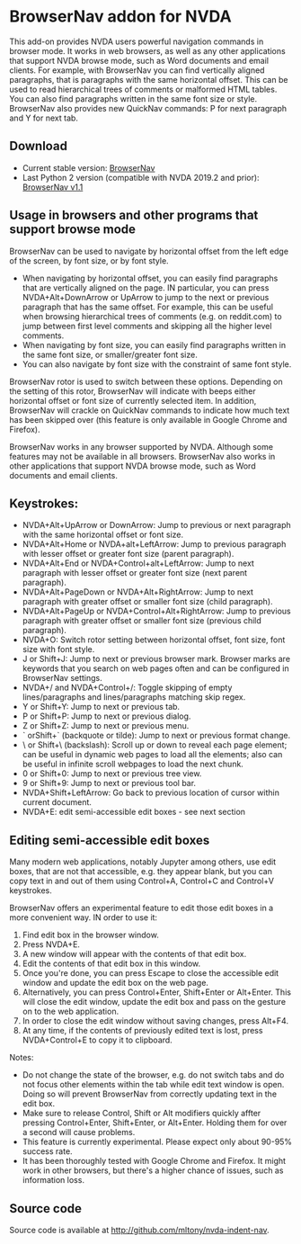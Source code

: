 # BrowserNav addon for NVDA
This add-on provides NVDA users powerful navigation commands in browser mode. It works in web browsers, as well as any other applications that support NVDA browse mode, such as Word documents and email clients.
For example, with BrowserNav you can find vertically aligned paragraphs, that is paragraphs with the same horizontal offset. This can be used to read hierarchical trees of comments or malformed HTML tables.
You can also find paragraphs written in the same font size or style.
BrowserNav also provides new QuickNav commands: P for next paragraph and Y for next tab.
## Download
* Current stable version: [BrowserNav](https://github.com/mltony/nvda-browser-nav/releases/latest/download/browsernav.nvda-addon)
* Last Python 2 version (compatible with NVDA 2019.2 and prior): [BrowserNav v1.1](https://github.com/mltony/nvda-browser-nav/releases/download/v1.1/BrowserNav-1.1.nvda-addon)

## Usage in browsers and other programs that support browse mode
BrowserNav can be used to navigate by  horizontal offset from the left edge of the screen, by font size, or by font style. 
* When navigating by horizontal offset, you can easily find paragraphs that are vertically aligned on the page. IN particular, you can press NVDA+Alt+DownArrow or UpArrow to jump to the next or previous paragraph that has the same offset. For example, this can be useful when browsing hierarchical trees of comments (e.g. on reddit.com) to jump between  first level comments and skipping all the higher level comments.
* When navigating by font size, you can easily find paragraphs written in the same font size, or smaller/greater font size.
* You can also navigate by font size with the constraint of same font style.

BrowserNav rotor is used to switch between these options. Depending on the setting of this rotor, BrowserNav will indicate with beeps either horizontal offset or font size of currently selected item. In addition, BrowserNav will crackle on QuickNav commands to indicate how much text has been skipped over (this feature is only available in Google Chrome and Firefox).

BrowserNav works in any browser supported by NVDA. Although some features may not be available in all browsers. BrowserNav also works in  other applications that support NVDA browse mode, such as Word documents and email clients.

## Keystrokes:

* NVDA+Alt+UpArrow or DownArrow: Jump to previous or next paragraph with the same horizontal offset or font size.
* NVDA+Alt+Home or NVDA+alt+LeftArrow: Jump to previous paragraph with lesser offset or greater font size (parent paragraph).
* NVDA+Alt+End or NVDA+Control+alt+LeftArrow: Jump to next paragraph with lesser offset or greater font size (next parent paragraph).
* NVDA+Alt+PageDown or NVDA+Alt+RightArrow: Jump to next paragraph with greater offset or smaller font size (child paragraph).
* NVDA+Alt+PageUp or NVDA+Control+Alt+RightArrow: Jump to previous paragraph with greater offset or smaller font size (previous child paragraph).
* NVDA+O: Switch rotor setting between horizontal offset, font size, font size with font style.
* J or Shift+J: Jump to next or previous browser mark. Browser marks are keywords that you search on web pages often and can be configured in BrowserNav settings.
* NVDA+/ and NVDA+Control+/: Toggle skipping of empty lines/paragraphs and lines/paragraphs matching skip regex.
* Y or Shift+Y: Jump to next or previous tab.
* P or Shift+P: Jump to next or previous dialog.
* Z or Shift+Z: Jump to next or previous menu.
* \` orShift+\` (backquote or tilde): Jump to next or previous format change.
* \\ or Shift+\\ (backslash): Scroll up or down to reveal each page element; can be useful in dynamic web pages to load all the elements; also can be useful in infinite scroll webpages to load the next chunk.
* 0 or Shift+0: Jump to next or previous tree view.
* 9 or Shift+9: Jump to next or previous tool bar.
* NVDA+Shift+LeftArrow: Go back to previous location of cursor within current document.
* NVDA+E: edit semi-accessible edit boxes - see next section

## Editing semi-accessible edit boxes

Many modern web applications, notably Jupyter among others,  use edit boxes, that are not that accessible, e.g. they appear blank, but you can copy text in and out of them using Control+A, Control+C and Control+V keystrokes.

BrowserNav offers an experimental feature to edit those edit boxes in a more convenient way. IN order to use it:

1. Find edit box in the browser window.
2. Press NVDA+E.
3. A new window will appear with the contents of that edit box.
4. Edit the contents of that edit box in this window.
5. Once you're done, you can press Escape to close the accessible edit window and update the edit box on the web page.
6. Alternatively, you can press Control+Enter, Shift+Enter or Alt+Enter. This will close the edit window, update the edit box and pass on the gesture on to the web application.
7. In order to close the edit window without saving changes, press Alt+F4.
8. At any time, if the contents of previously edited text is lost, press NVDA+Control+E to copy it to clipboard.

Notes:

* Do not change the state of the browser, e.g. do not switch tabs and do not focus other elements within the tab while edit text window is open. Doing so will prevent BrowserNav from correctly updating text in the edit box.
* Make sure to release Control, Shift or Alt modifiers quickly affter pressing Control+Enter, Shift+Enter, or Alt+Enter. Holding them for over a second will cause problems.
* This feature is currently experimental. Please expect only about 90-95% success rate.
* It has been thoroughly tested with Google Chrome and Firefox. It might work in other browsers, but there's a higher chance of issues, such as information loss.

## Source code
Source code is available at <http://github.com/mltony/nvda-indent-nav>.
